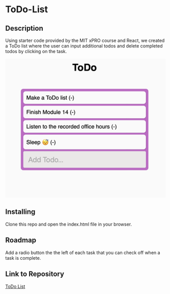 # ToDo-List

## Description
Using starter code provided by the MIT xPRO course and React, we created a ToDo list where the user can input additional todos and delete completed todos by clicking on the task.

<img src="todo img.png">

## Installing
Clone this repo and open the index.html file in your browser.

## Roadmap
Add a radio button the the left of each task that you can check off when a task is complete.

## Link to Repository
<a href="https://github.com/avorwerk98/ToDo-List.git">ToDo List</a>
